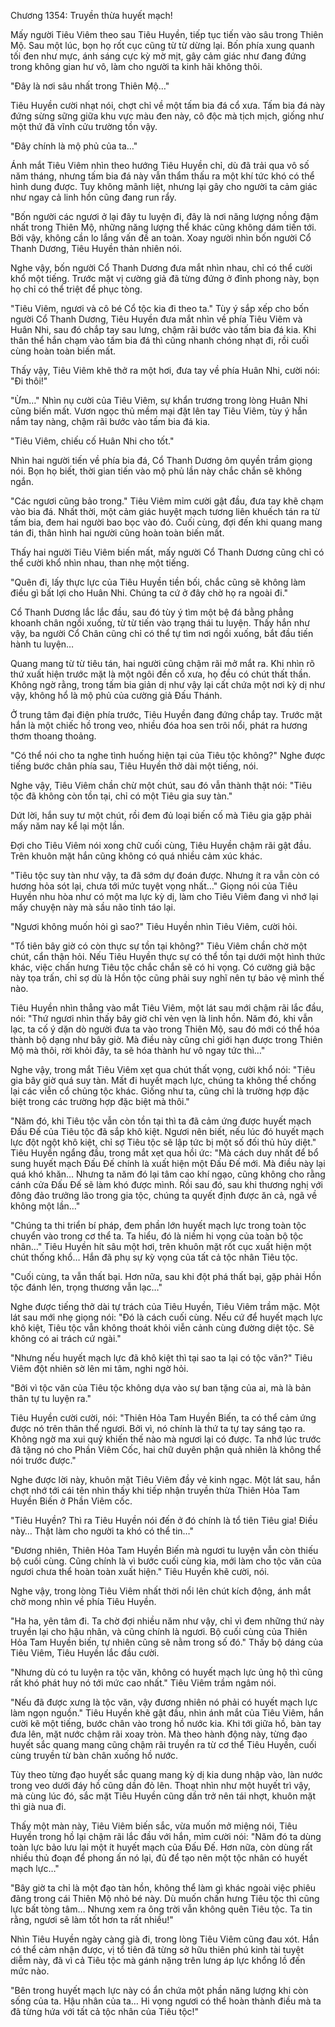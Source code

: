 




Chương 1354: Truyền thừa huyết mạch!


Mấy người Tiêu Viêm theo sau Tiêu Huyền, tiếp tục tiến vào sâu trong Thiên Mộ. Sau một lúc, bọn họ rốt cục cũng từ từ dừng lại. Bốn phía xung quanh tối đen như mực, ánh sáng cực kỳ mờ mịt, gây cảm giác như đang đứng trong không gian hư vô, làm cho người ta kinh hãi không thôi.

"Đây là nơi sâu nhất trong Thiên Mộ…"

Tiêu Huyền cười nhạt nói, chợt chỉ về một tấm bia đá cổ xưa. Tấm bia đá này đứng sừng sững giữa khu vực màu đen này, cô độc mà tịch mịch, giống như một thứ đã vĩnh cửu trường tồn vậy.

"Đây chính là mộ phủ của ta…"

Ánh mắt Tiêu Viêm nhìn theo hướng Tiêu Huyền chỉ, dù đã trải qua vô số năm tháng, nhưng tấm bia đá này vẫn thẩm thấu ra một khí tức khó có thể hình dung được. Tuy không mãnh liệt, nhưng lại gây cho người ta cảm giác như ngay cả linh hồn cũng đang run rẩy.

"Bốn người các ngươi ở lại đây tu luyện đi, đây là nơi năng lượng nồng đậm nhất trong Thiên Mộ, những năng lượng thể khác cũng không dám tiến tới. Bởi vậy, không cần lo lắng vấn đề an toàn. Xoay người nhìn bốn người Cổ Thanh Dương, Tiêu Huyền thản nhiên nói.

Nghe vậy, bốn người Cổ Thanh Dương đưa mắt nhìn nhau, chỉ có thể cười khổ một tiếng. Trước mặt vị cường giả đã từng đứng ở đỉnh phong này, bọn họ chỉ có thể triệt để phục tòng.

"Tiêu Viêm, ngươi và cô bé Cổ tộc kia đi theo ta." Tùy ý sắp xếp cho bốn người Cổ Thanh Dương, Tiêu Huyền đưa mắt nhìn về phía Tiêu Viêm và Huân Nhi, sau đó chắp tay sau lưng, chậm rãi bước vào tấm bia đá kia. Khi thân thể hắn chạm vào tấm bia đá thì cũng nhanh chóng nhạt đi, rồi cuối cùng hoàn toàn biến mất.

Thấy vậy, Tiêu Viêm khẽ thở ra một hơi, đưa tay về phía Huân Nhi, cười nói: "Đi thôi!"

"Ừm…" Nhìn nụ cười của Tiêu Viêm, sự khẩn trương trong lòng Huân Nhi cũng biến mất. Vươn ngọc thủ mềm mại đặt lên tay Tiêu Viêm, tùy ý hắn nắm tay nàng, chậm rãi bước vào tấm bia đá kia.

"Tiêu Viêm, chiếu cố Huân Nhi cho tốt."

Nhìn hai người tiến về phía bia đá, Cổ Thanh Dương ôm quyền trầm giọng nói. Bọn họ biết, thời gian tiến vào mộ phủ lần này chắc chắn sẽ không ngắn.

"Các ngươi cũng bảo trong." Tiêu Viêm mỉm cười gật đầu, đưa tay khẽ chạm vào bia đá. Nhất thời, một cảm giác huyệt mạch tương liên khuếch tán ra từ tấm bia, đem hai người bao bọc vào đó. Cuối cùng, đợi đến khi quang mang tán đi, thân hình hai người cũng hoàn toàn biến mất.

Thấy hai người Tiêu Viêm biến mất, mấy người Cổ Thanh Dương cũng chỉ có thể cười khổ nhìn nhau, than nhẹ một tiếng.

"Quên đi, lấy thực lực của Tiêu Huyền tiền bối, chắc cũng sẽ không làm điều gì bất lợi cho Huân Nhi. Chúng ta cứ ở đây chờ họ ra ngoài đi."

Cổ Thanh Dương lắc lắc đầu, sau đó tùy ý tìm một bệ đá bằng phẳng khoanh chân ngồi xuống, từ từ tiến vào trạng thái tu luyện. Thấy hắn như vậy, ba người Cổ Chân cũng chỉ có thể tự tìm nơi ngồi xuống, bắt đầu tiến hành tu luyện…

Quang mang từ từ tiêu tán, hai người cũng chậm rãi mở mắt ra. Khi nhìn rõ thứ xuất hiện trước mặt là một ngôi đền cổ xưa, họ đều có chút thất thần. Không ngờ rằng, trong tấm bia giản dị như vậy lại cất chứa một nơi kỳ dị như vậy, không hổ là mộ phủ của cường giả Đấu Thánh.

Ở trung tâm đại điện phía trước, Tiêu Huyền đang đứng chắp tay. Trước mặt hắn là một chiếc hồ trong veo, nhiều đóa hoa sen trôi nổi, phát ra hương thơm thoang thoảng.

"Có thể nói cho ta nghe tình huống hiện tại của Tiêu tộc không?" Nghe được tiếng bước chân phía sau, Tiêu Huyền thở dài một tiếng, nói.

Nghe vậy, Tiêu Viêm chần chừ một chút, sau đó vẫn thành thật nói: "Tiêu tộc đã không còn tồn tại, chỉ có một Tiêu gia suy tàn."

Dứt lời, hắn suy tư một chút, rồi đem đủ loại biến cố mà Tiêu gia gặp phải mấy năm nay kể lại một lần.

Đợi cho Tiêu Viêm nói xong chữ cuối cùng, Tiêu Huyền chậm rãi gật đầu. Trên khuôn mặt hắn cũng không có quá nhiều cảm xúc khác.

"Tiêu tộc suy tàn như vậy, ta đã sớm dự đoán được. Nhưng ít ra vẫn còn có hương hỏa sót lại, chưa tới mức tuyệt vọng nhất…" Giọng nói của Tiêu Huyền nhu hòa như có một ma lực kỳ dị, làm cho Tiêu Viêm đang vì nhớ lại mấy chuyện này mà sầu não tỉnh táo lại.

"Ngươi không muốn hỏi gì sao?" Tiêu Huyền nhìn Tiêu Viêm, cười hỏi.

"Tổ tiên bây giờ có còn thực sự tồn tại không?" Tiêu Viêm chần chờ một chút, cẩn thận hỏi. Nếu Tiêu Huyền thực sự có thể tồn tại dưới một hình thức khác, việc chấn hưng Tiêu tộc chắc chắn sẽ có hi vọng. Có cường giả bậc này tọa trấn, chỉ sợ dù là Hồn tộc cũng phải suy nghĩ nên tự bảo vệ mình thế nào.

Tiêu Huyền nhìn thẳng vào mắt Tiêu Viêm, một lát sau mới chậm rãi lắc đầu, nói: "Thứ ngươi nhìn thấy bây giờ chỉ vẻn vẹn là linh hồn. Năm đó, khi vẫn lạc, ta cố ý dặn dò người đưa ta vào trong Thiên Mộ, sau đó mới có thể hóa thành bộ dạng như bây giờ. Mà điều này cũng chỉ giới hạn được trong Thiên Mộ mà thôi, rời khỏi đây, ta sẽ hóa thành hư vô ngay tức thì…"

Nghe vậy, trong mắt Tiêu Viêm xẹt qua chút thất vọng, cười khổ nói: "Tiêu gia bây giờ quá suy tàn. Mất đi huyết mạch lực, chúng ta không thể chống lại các viễn cổ chủng tộc khác. Giống như ta, cũng chỉ là trường hợp đặc biệt trong các trường hợp đặc biệt mà thôi."

"Năm đó, khi Tiêu tộc vẫn còn tồn tại thì ta đã cảm ứng được huyết mạch Đấu Đế của Tiêu tộc đã sắp khô kiệt. Ngươi nên biết, nếu lúc đó huyết mạch lực đột ngột khô kiệt, chỉ sợ Tiêu tộc sẽ lập tức bị một số đối thủ hủy diệt." Tiêu Huyền ngẩng đầu, trong mắt xẹt qua hồi ức: "Mà cách duy nhất để bổ sung huyết mạch Đấu Đế chính là xuất hiện một Đấu Đế mới. Mà điều này lại quá khó khăn… Nhưng ta năm đó lại tâm cao khí ngạo, cũng không cho rằng cánh cửa Đấu Đế sẽ làm khó được mình. Rồi sau đó, sau khi thương nghị với đông đảo trưởng lão trong gia tộc, chúng ta quyết định được ăn cả, ngã về không một lần…"

"Chúng ta thi triển bí pháp, đem phần lớn huyết mạch lực trong toàn tộc chuyển vào trong cơ thể ta. Ta hiểu, đó là niềm hi vọng của toàn bộ tộc nhân…" Tiêu Huyền hít sâu một hơi, trên khuôn mặt rốt cục xuất hiện một chút thống khổ… Hắn đã phụ sự kỳ vọng của tất cả tộc nhân Tiêu tộc.

"Cuối cùng, ta vẫn thất bại. Hơn nữa, sau khi đột phá thất bại, gặp phải Hồn tộc đánh lén, trọng thương vẫn lạc…"

Nghe được tiếng thở dài tự trách của Tiêu Huyền, Tiêu Viêm trầm mặc. Một lát sau mới nhẹ giọng nói: "Đó là cách cuối cùng. Nếu cứ để huyết mạch lực khô kiệt, Tiêu tộc vẫn không thoát khỏi viễn cảnh cùng đường diệt tộc. Sẽ không có ai trách cứ ngài."

"Nhưng nếu huyết mạch lực đã khô kiệt thì tại sao ta lại có tộc văn?" Tiêu Viêm đột nhiên sờ lên mi tâm, nghi ngờ hỏi.

"Bởi vì tộc văn của Tiêu tộc không dựa vào sự ban tặng của ai, mà là bản thân tự tu luyện ra."

Tiêu Huyền cười cười, nói: "Thiên Hỏa Tam Huyền Biến, ta có thể cảm ứng được nó trên thân thể ngươi. Bởi vì, nó chính là thứ ta tự tay sáng tạo ra. Không ngờ ma xui quỷ khiến thế nào mà ngươi lại có được. Ta nhớ lúc trước đã tặng nó cho Phần Viêm Cốc, hai chữ duyên phận quả nhiên là không thể nói trước được."

Nghe được lời này, khuôn mặt Tiêu Viêm đầy vẻ kinh ngạc. Một lát sau, hắn chợt nhớ tới cái tên nhìn thấy khi tiếp nhận truyền thừa Thiên Hỏa Tam Huyền Biến ở Phần Viêm cốc.

"Tiêu Huyền? Thì ra Tiêu Huyền nói đến ở đó chính là tổ tiên Tiêu gia! Điều này… Thật làm cho người ta khó có thể tin…"

"Đương nhiên, Thiên Hỏa Tam Huyền Biến mà ngươi tu luyện vẫn còn thiếu bộ cuối cùng. Cũng chính là vì bước cuối cùng kia, mới làm cho tộc văn của ngươi chưa thể hoàn toàn xuất hiện." Tiêu Huyền khẽ cười, nói.

Nghe vậy, trong lòng Tiêu Viêm nhất thời nổi lên chút kích động, ánh mắt chờ mong nhìn về phía Tiêu Huyền.

"Ha ha, yên tâm đi. Ta chờ đợi nhiều năm như vậy, chỉ vì đem những thứ này truyền lại cho hậu nhân, và cũng chính là ngươi. Bộ cuối cùng của Thiên Hỏa Tam Huyền biến, tự nhiên cũng sẽ nằm trong số đó." Thấy bộ dáng của Tiêu Viêm, Tiêu Huyền lắc đầu cười.

"Nhưng dù có tu luyện ra tộc văn, không có huyết mạch lực ủng hộ thì cũng rất khó phát huy nó tới mức cao nhất." Tiêu Viêm trầm ngâm nói.

"Nếu đã được xưng là tộc văn, vậy đương nhiên nó phải có huyết mạch lực làm ngọn nguồn." Tiêu Huyền khẽ gật đầu, nhìn ánh mắt của Tiêu Viêm, hắn cười kẽ một tiếng, bước chân vào trong hồ nước kia. Khi tới giữa hồ, bàn tay đưa lên, mặt nước chậm rãi xoay tròn. Mà theo hành động này, từng đạo huyết sắc quang mang cũng chậm rãi truyền ra từ cơ thể Tiêu Huyền, cuối cùng truyền từ bàn chân xuống hồ nước.

Tùy theo từng đạo huyết sắc quang mang kỳ dị kia dung nhập vào, làn nước trong veo dưới đáy hồ cũng dần đỏ lên. Thoạt nhìn như một huyết trì vậy, mà cùng lúc đó, sắc mặt Tiêu Huyền cũng dần trở nên tái nhợt, khuôn mặt thì già nua đi.

Thấy một màn này, Tiêu Viêm biến sắc, vừa muốn mở miệng nói, Tiêu Huyền trong hồ lại chậm rãi lắc đầu với hắn, mỉm cười nói: "Năm đó ta dùng toàn lực bảo lưu lại một ít huyết mạch của Đấu Đế. Hơn nữa, còn dùng rất nhiều thủ đoạn để phong ấn nó lại, đủ để tạo nên một tộc nhân có huyết mạch lực…"

"Bây giờ ta chỉ là một đạo tàn hồn, không thể làm gì khác ngoài việc phiêu đãng trong cái Thiên Mộ nhỏ bé này. Dù muốn chấn hưng Tiêu tộc thì cũng lực bất tòng tâm… Nhưng xem ra ông trời vẫn không quên Tiêu tộc. Ta tin rằng, ngươi sẽ làm tốt hơn ta rất nhiều!"

Nhìn Tiêu Huyền ngày càng già đi, trong lòng Tiêu Viêm cũng đau xót. Hắn có thể cảm nhận được, vị tổ tiên đã từng sở hữu thiên phú kinh tài tuyệt diễm này, đã vì cả Tiêu tộc mà gánh nặng trên lưng áp lực khổng lồ đến mức nào.

"Bên trong huyết mạch lực này có ẩn chứa một phần năng lượng khi còn sống của ta. Hậu nhân của ta… Hi vọng ngươi có thể hoàn thành điều mà ta đã từng hứa với tất cả tộc nhân của Tiêu tộc!"




